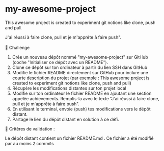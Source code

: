 # my-awesome-project

This awesome project is created to experiment git notions like clone, push and pull.
<section>J'ai réussi à faire clone, pull et je m'apprête à faire push".</section>

<br/>
💪 Challenge

1. Crée un nouveau dépôt nommé "my-awesome-project" sur GitHub (coche "Initialiser ce dépôt avec un README").
2. Clone ce dépôt sur ton ordinateur à partir du lien SSH dans GitHub
3. Modifie le fichier README directement sur GitHub pour inclure une courte description du projet (par exemple : This awesome project is created to experiment git notions like clone, push and pull)
4. Récupère les modifications distantes sur ton projet local
5. Modifie sur ton ordinateur le fichier README en ajoutant une section appelée achievements. Remplis-la avec le texte "J'ai réussi à faire clone, pull et je m'apprête à faire push".
6. En utilisant le terminal, envoie (push) tes modifications vers le dépôt distant.
7. Partage le lien du dépôt distant en solution à ce défi.

🧐 Critères de validation :

Le dépôt distant contient un fichier README.md .
Ce fichier a été modifié par au moins 2 commits
